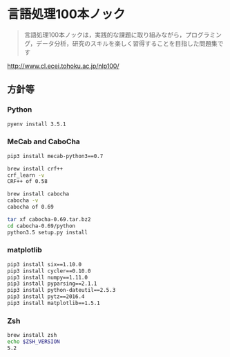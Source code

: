 # 言語処理100本ノック

> 言語処理100本ノックは，実践的な課題に取り組みながら，プログラミング，データ分析，研究のスキルを楽しく習得することを目指した問題集です

http://www.cl.ecei.tohoku.ac.jp/nlp100/

## 方針等

### Python

```bash
pyenv install 3.5.1
```

### MeCab and CaboCha

```bash
pip3 install mecab-python3==0.7
```

```bash
brew install crf++
crf_learn -v
CRF++ of 0.58

brew install cabocha
cabocha -v
cabocha of 0.69

tar xf cabocha-0.69.tar.bz2
cd cabocha-0.69/python
python3.5 setup.py install
```

### matplotlib

```bash
pip3 install six==1.10.0
pip3 install cycler==0.10.0
pip3 install numpy==1.11.0
pip3 install pyparsing==2.1.1
pip3 install python-dateutil==2.5.3
pip3 install pytz==2016.4
pip3 install matplotlib==1.5.1
```

### Zsh

```bash
brew install zsh
echo $ZSH_VERSION
5.2
```
